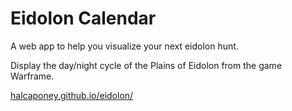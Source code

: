 # Eidolon Calendar

A web app to help you visualize your next eidolon hunt.

Display the day/night cycle of the Plains of Eidolon from the game Warframe.

[halcaponey.github.io/eidolon/](https://halcaponey.github.io/eidolon/)
